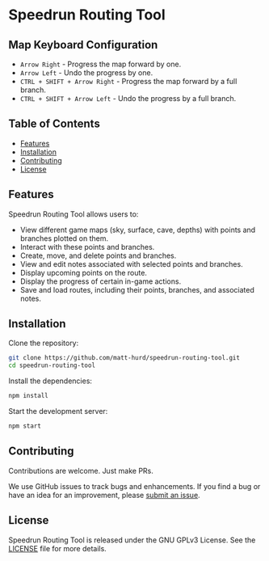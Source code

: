 # Speedrun Routing Tool

## Map Keyboard Configuration

* `Arrow Right` - Progress the map forward by one.
* `Arrow Left` - Undo the progress by one.
* `CTRL + SHIFT + Arrow Right` - Progress the map forward by a full branch.
* `CTRL + SHIFT + Arrow Left` - Undo the progress by a full branch.

## Table of Contents

- [Features](#features)
- [Installation](#installation)
- [Contributing](#contributing)
- [License](#license)

## Features

Speedrun Routing Tool allows users to:

- View different game maps (sky, surface, cave, depths) with points and branches plotted on them.
- Interact with these points and branches.
- Create, move, and delete points and branches.
- View and edit notes associated with selected points and branches.
- Display upcoming points on the route.
- Display the progress of certain in-game actions.
- Save and load routes, including their points, branches, and associated notes.

## Installation

Clone the repository:

```sh
git clone https://github.com/matt-hurd/speedrun-routing-tool.git
cd speedrun-routing-tool
```

Install the dependencies:

```sh
npm install
```

Start the development server:

```sh
npm start
```

## Contributing

Contributions are welcome. Just make PRs.

We use GitHub issues to track bugs and enhancements. If you find a bug or have an idea for an improvement, please [submit an issue](https://github.com/Matt-Hurd/speedrun-routing-tool/issues/new).

## License

Speedrun Routing Tool is released under the GNU GPLv3 License. See the [LICENSE](LICENSE) file for more details.
